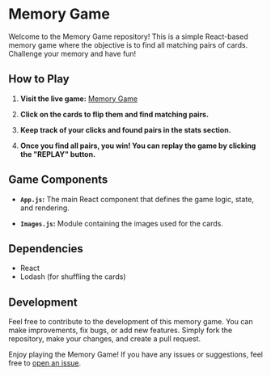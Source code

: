# Memory Game

Welcome to the Memory Game repository! This is a simple React-based memory game where the objective is to find all matching pairs of cards. Challenge your memory and have fun!

## How to Play

1. **Visit the live game:** [Memory Game](https://mymemogame.vercel.app/)

2. **Click on the cards to flip them and find matching pairs.**

3. **Keep track of your clicks and found pairs in the stats section.**

4. **Once you find all pairs, you win! You can replay the game by clicking the "REPLAY" button.**

## Game Components

- **`App.js`:** The main React component that defines the game logic, state, and rendering.
  
- **`Images.js`:** Module containing the images used for the cards.

## Dependencies

- React
- Lodash (for shuffling the cards)

## Development

Feel free to contribute to the development of this memory game. You can make improvements, fix bugs, or add new features. Simply fork the repository, make your changes, and create a pull request.

Enjoy playing the Memory Game! If you have any issues or suggestions, feel free to [open an issue](https://github.com/Webdevava/Memo_game/issues).
